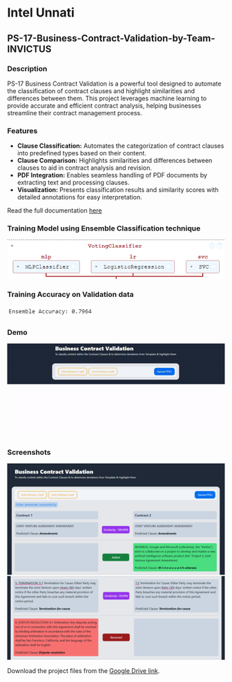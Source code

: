 # Intel Unnati
## PS-17-Business-Contract-Validation-by-Team-INVICTUS

### Description
PS-17 Business Contract Validation is a powerful tool designed to automate the classification of contract clauses and highlight similarities and differences between them. This project leverages machine learning to provide accurate and efficient contract analysis, helping businesses streamline their contract management process.

### Features
- **Clause Classification:** Automates the categorization of contract clauses into predefined types based on their content.
- **Clause Comparison:** Highlights similarities and differences between clauses to aid in contract analysis and revision.
- **PDF Integration:** Enables seamless handling of PDF documents by extracting text and processing clauses.
- **Visualization:** Presents classification results and similarity scores with detailed annotations for easy interpretation.

Read the full documentation [here](https://docs.google.com/document/d/1ilGt6nBhqJ76-m2qmWyN0MH4yu1N1lc0/edit?usp=sharing&ouid=118347987277311010102&rtpof=true&sd=true)

### Training Model using Ensemble Classification technique
![Train Model](Train_Model.png)

### Training Accuracy on Validation data
![Train Accuracy](Train_Accuracy.png)

### Demo
![Demo](Demo.gif)

### Screenshots
![Sample 1](Sample_1.png)
![Sample 2](Sample_2.png)

Download the project files from the [Google Drive link](https://drive.google.com/drive/folders/1pfjFw1BfjvFeaZ3Ey9xiBbh3dsYcT1B_?usp=drive_link).
